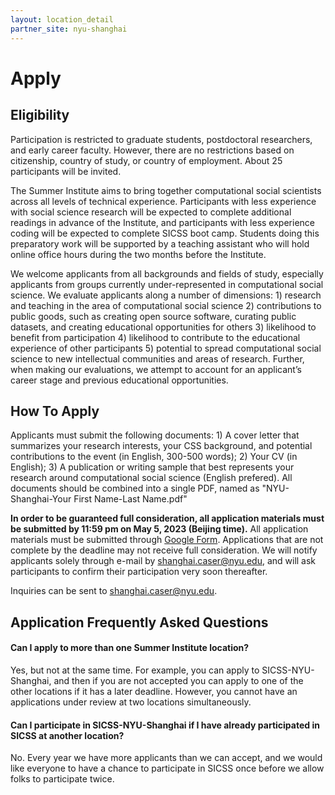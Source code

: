 ```yaml
---
layout: location_detail
partner_site: nyu-shanghai
---
```


# Apply

## Eligibility

Participation is restricted to  graduate students, postdoctoral researchers, and early career faculty. However, there are no restrictions based on citizenship, country of study, or country of employment. About 25 participants will be invited.

The Summer Institute aims to bring together computational social scientists across all levels of technical experience. Participants with less experience with social science research will be expected to complete additional readings in advance of the Institute, and participants with less experience coding will be expected to complete SICSS boot camp. Students doing this preparatory work will be supported by a teaching assistant who will hold online office hours during the two months before the Institute.

We welcome applicants from all backgrounds and fields of study, especially applicants from groups currently under-represented in computational social science. We evaluate applicants along a number of dimensions: 1) research and teaching in the area of computational social science 2) contributions to public goods, such as creating open source software, curating public datasets, and creating educational opportunities for others 3) likelihood to benefit from participation 4) likelihood to contribute to the educational experience of other participants 5) potential to spread computational social science to new intellectual communities and areas of research. Further, when making our evaluations, we attempt to account for an applicant’s career stage and previous educational opportunities.

## How To Apply

Applicants must submit the following documents: 1) A cover letter that summarizes your research interests, your CSS background, and potential contributions to the event (in English, 300-500 words); 2) Your CV (in English); 3) A publication or writing sample that best represents your research around computational social science (English prefered). All documents should be combined into a single PDF, named as "NYU-Shanghai-Your First Name-Last Name.pdf"

**In order to be guaranteed full consideration, all application materials must be submitted by 11:59 pm on May 5, 2023 (Beijing time).** All application materials must be submitted through [Google Form](https://forms.gle/fVm6ZprMH3AXBMZg9). Applications that are not complete by the deadline may not receive full consideration. We will notify applicants solely through e-mail by shanghai.caser@nyu.edu, and will ask participants to confirm their participation very soon thereafter.

Inquiries can be sent to shanghai.caser@nyu.edu.

## Application Frequently Asked Questions

#### Can I apply to more than one Summer Institute location?

Yes, but not at the same time. For example, you can apply to SICSS-NYU-Shanghai, and then if you are not accepted you can apply to one of the other locations if it has a later deadline. However, you cannot have an applications under review at two locations simultaneously.

#### Can I participate in SICSS-NYU-Shanghai if I have already participated in SICSS at another location?

No. Every year we have more applicants than we can accept, and we would like everyone to have a chance to participate in SICSS once before we allow folks to participate twice.
